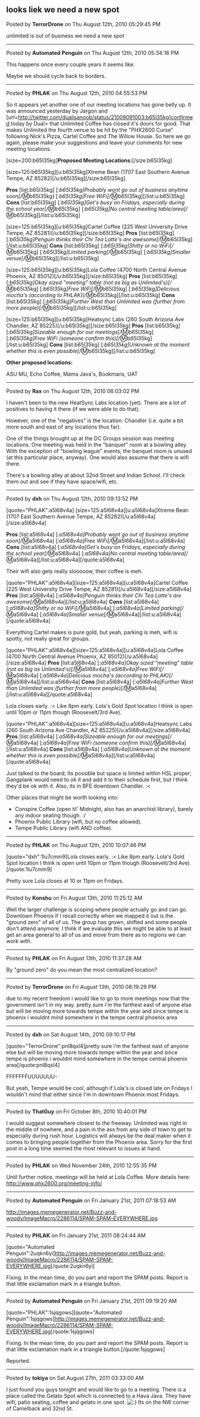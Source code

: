 ## looks liek we need a new spot
Posted by **TerrorDrone** on Thu August 12th, 2010 05:29:45 PM

unlimited is out of business we need a new spot

--------------------------------------------------------------------------------

Posted by **Automated Penguin** on Thu August 12th, 2010 05:34:18 PM

This happens once every couple years it seems like.

Maybe we should cycle back to borders.

--------------------------------------------------------------------------------

Posted by **PHLAK** on Thu August 12th, 2010 04:55:53 PM

So it appears yet another one of our meeting locations has gone belly up.  It was announced yesterday by Jargon and [url=http://twitter.com/dualisanoob/status/21009091003:b65l35kg]confirmed today by Dual> that Unlimited Coffee  has closed it's doors for good.  That makes Unlimited the fourth venue to be hit by the "PHX2600 Curse" following Nick's Pizza, Cartel Coffee and The Willow House.  So here we go again, please make your suggestions and leave your comments for new meeting locations.

[size=200:b65l35kg]**Proposed Meeting Locations:**[/size:b65l35kg]

[size=125:b65l35kg][u:b65l35kg]Xtreme Bean (1707 East Southern Avenue Tempe, AZ 85282)[/u:b65l35kg][/size:b65l35kg]

**Pros**
[list:b65l35kg]
[*:b65l35kg]Probably wont go out of business anytime soon[/*:m:b65l35kg]
[*:b65l35kg]Free WiFi[/*:m:b65l35kg][/list:u:b65l35kg]
**Cons**
[list:b65l35kg]
[*:b65l35kg]Get's busy on Fridays, especially during the school year[/*:m:b65l35kg]
[*:b65l35kg]No central meeting table/area[/*:m:b65l35kg][/list:u:b65l35kg]


[size=125:b65l35kg][u:b65l35kg]Cartel Coffee (225 West University Drive Tempe, AZ 85281)[/u:b65l35kg][/size:b65l35kg]
**Pros**
[list:b65l35kg]
[*:b65l35kg]Penguin thinks their Chi Tea Latte's are awesome[/*:m:b65l35kg][/list:u:b65l35kg]
**Cons**
[list:b65l35kg]
[*:b65l35kg]Shitty or no WiFi[/*:m:b65l35kg]
[*:b65l35kg]Limited parking[/*:m:b65l35kg]
[*:b65l35kg]Smaller venue[/*:m:b65l35kg][/list:u:b65l35kg]


[size=125:b65l35kg][u:b65l35kg]Lola Coffee (4700 North Central Avenue Phoenix, AZ 85012)[/u:b65l35kg][/size:b65l35kg]
**Pros**
[list:b65l35kg]
[*:b65l35kg]Okay sized "meeting" table (not as big as Unlimited's)[/*:m:b65l35kg]
[*:b65l35kg]Free WiFi[/*:m:b65l35kg]
[*:b65l35kg]Delicious mocha's (according to PHLAK)[/*:m:b65l35kg][/list:u:b65l35kg]
**Cons**
[list:b65l35kg]
[*:b65l35kg]Further West than Unlimited was (further from more people)[/*:m:b65l35kg][/list:u:b65l35kg]


[size=125:b65l35kg][u:b65l35kg]Heatsync Labs (260 South Arizona Ave Chandler, AZ 85225)[/u:b65l35kg][/size:b65l35kg]
**Pros**
[list:b65l35kg]
[*:b65l35kg]Sizeable enough for our meetings[/*:m:b65l35kg]
[*:b65l35kg]Free WiFi (someone confirm this)[/*:m:b65l35kg][/list:u:b65l35kg]
**Cons**
[list:b65l35kg]
[*:b65l35kg]Unknown at the moment whether this is even possible[/*:m:b65l35kg][/list:u:b65l35kg]

**Other proposed locations:**

ASU MU, Echo Coffee, Mama Java's, Bookmans, UAT

--------------------------------------------------------------------------------

Posted by **Rax** on Thu August 12th, 2010 06:03:02 PM

I haven't been to the new HeatSync Labs location (yet). There are a lot of positives to having it there (if we were able to do that).

However, one of the "negatives" is the location: Chandler (i.e. quite a bit more south and east of any locations thus far).


One of the things brought up at the DC Groups session was meeting locations. One meeting was held in the "banquet" room at a bowling alley. With the exception of "bowling league" events, the banquet room is unused (at this particular place, anyway). One would also assume that there is  wifi there.

There's a bowling alley at about 32nd Street and Indian School. I'll check them out and see if they have space/wifi, etc.

--------------------------------------------------------------------------------

Posted by **dxh** on Thu August 12th, 2010 09:13:52 PM

[quote="PHLAK":a5l68v4a]
[size=125:a5l68v4a][u:a5l68v4a]Xtreme Bean (1707 East Southern Avenue Tempe, AZ 85282)[/u:a5l68v4a][/size:a5l68v4a]

**Pros**
[list:a5l68v4a]
[*:a5l68v4a]Probably wont go out of business anytime soon[/*:m:a5l68v4a]
[*:a5l68v4a]Free WiFi[/*:m:a5l68v4a][/list:u:a5l68v4a]
**Cons**
[list:a5l68v4a]
[*:a5l68v4a]Get's busy on Fridays, especially during the school year[/*:m:a5l68v4a]
[*:a5l68v4a]No central meeting table/area[/*:m:a5l68v4a][/list:u:a5l68v4a][/quote:a5l68v4a]

Their wifi also gets really slooooow, their coffee is meh.

[quote="PHLAK":a5l68v4a][size=125:a5l68v4a][u:a5l68v4a]Cartel Coffee (225 West University Drive Tempe, AZ 85281)[/u:a5l68v4a][/size:a5l68v4a]
**Pros**
[list:a5l68v4a]
[*:a5l68v4a]Penguin thinks their Chi Tea Latte's are awesome[/*:m:a5l68v4a][/list:u:a5l68v4a]
**Cons**
[list:a5l68v4a]
[*:a5l68v4a]Shitty or no WiFi[/*:m:a5l68v4a]
[*:a5l68v4a]Limited parking[/*:m:a5l68v4a]
[*:a5l68v4a]Smaller venue[/*:m:a5l68v4a][/list:u:a5l68v4a][/quote:a5l68v4a]

Everything Cartel makes is pure gold, but yeah, parking is meh, wifi is spotty, not really great for groups.

[quote="PHLAK":a5l68v4a][size=125:a5l68v4a][u:a5l68v4a]Lola Coffee (4700 North Central Avenue Phoenix, AZ 85012)[/u:a5l68v4a][/size:a5l68v4a]
**Pros**
[list:a5l68v4a]
[*:a5l68v4a]Okay sized "meeting" table (not as big as Unlimited's)[/*:m:a5l68v4a]
[*:a5l68v4a]Free WiFi[/*:m:a5l68v4a]
[*:a5l68v4a]Delicious mocha's (according to PHLAK)[/*:m:a5l68v4a][/list:u:a5l68v4a]
**Cons**
[list:a5l68v4a]
[*:a5l68v4a]Further West than Unlimited was (further from more people)[/*:m:a5l68v4a][/list:u:a5l68v4a][/quote:a5l68v4a]

Lola closes early. :<  Like 8pm early.  Lola's Gold Spot location I think is open until 10pm or 11pm though (Roosevelt/3rd Ave).

[quote="PHLAK":a5l68v4a][size=125:a5l68v4a][u:a5l68v4a]Heatsync Labs (260 South Arizona Ave Chandler, AZ 85225)[/u:a5l68v4a][/size:a5l68v4a]
**Pros**
[list:a5l68v4a]
[*:a5l68v4a]Sizeable enough for our meetings[/*:m:a5l68v4a]
[*:a5l68v4a]Free WiFi (someone confirm this)[/*:m:a5l68v4a][/list:u:a5l68v4a]
**Cons**
[list:a5l68v4a]
[*:a5l68v4a]Unknown at the moment whether this is even possible[/*:m:a5l68v4a][/list:u:a5l68v4a][/quote:a5l68v4a]

Just talked to the board; Its possible but space is limited within HSL proper; Gangplank would need to ok it and add it to their schedule first, but I think they'd be ok with it.  Also, its in BFE downtown Chandler. :<

Other places that might be worth looking into:

* Conspire Coffee (open til' Midnight, also has an anarchist library), barely any indoor seating though. :/
* Phoenix Public Library (wifi, but no coffee allowed).
* Tempe Public Library (wifi AND coffee).

--------------------------------------------------------------------------------

Posted by **PHLAK** on Thu August 12th, 2010 10:07:46 PM

[quote="dxh":1lu7cmm9]Lola closes early. :<  Like 8pm early.  Lola's Gold Spot location I think is open until 10pm or 11pm though (Roosevelt/3rd Ave).[/quote:1lu7cmm9]

Pretty sure Lola closes at 10 or 11pm on Fridays.

--------------------------------------------------------------------------------

Posted by **Konshu** on Fri August 13th, 2010 11:25:12 AM

Well the larger challenge is scoping where people actually go and can go. Downtown Phoenix if I recall correctly when we mapped it out is the "ground zero" of all of us. The group has grown, shifted and some people don't attend anymore. I think if we evaluate this we might be able to at least get an area general to all of us and move from there as to regions we can work with.

--------------------------------------------------------------------------------

Posted by **PHLAK** on Fri August 13th, 2010 11:37:28 AM

By "ground zero" do you mean the most centralized location?

--------------------------------------------------------------------------------

Posted by **TerrorDrone** on Fri August 13th, 2010 08:19:29 PM

due to my recent freedom i would like to go to more meetings now that the government isn't in my way. pretty sure i'm the farthest east of anyone else but will be moving more towards tempe within the year and since tempe is phoenix i wouldnt mind somewhere in the tempe central phoenix area

--------------------------------------------------------------------------------

Posted by **dxh** on Sat August 14th, 2010 09:10:17 PM

[quote="TerrorDrone":pnl8qxl4]pretty sure i'm the farthest east of anyone else but will be moving more towards tempe within the year and since tempe is phoenix i wouldnt mind somewhere in the tempe central phoenix area[/quote:pnl8qxl4]

FFFFFFFUUUUUUU-

But yeah, Tempe would be cool, although if Lola's is closed late on Fridays I wouldn't mind that either since I'm in downtown Phoenix most Fridays.

--------------------------------------------------------------------------------

Posted by **ThatGuy** on Fri October 8th, 2010 10:40:01 PM

I would suggest somewhere closest to the freeway. Unlimited was right in the middle of nowhere, and a pain in the ass from any side of town to get to especially during rush hour. Logistics will always be the deal maker when it comes to bringing people together from the Phoenix area. Sorry for the first post in a long time seemed the most relevant to issues at hand.

--------------------------------------------------------------------------------

Posted by **PHLAK** on Wed November 24th, 2010 12:55:35 PM

Until further notice, meetings will be held at Lola Coffee.  More details here: <http://www.phx2600.org/meeting-info/>

--------------------------------------------------------------------------------

Posted by **Automated Penguin** on Fri January 21st, 2011 07:18:53 AM

<http://images.memegenerator.net/Buzz-and-woody/ImageMacro/2286114/SPAM-SPAM-EVERYWHERE.jpg>

--------------------------------------------------------------------------------

Posted by **PHLAK** on Fri January 21st, 2011 08:24:44 AM

[quote="Automated Penguin":2uqkn6yi]<http://images.memegenerator.net/Buzz-and-woody/ImageMacro/2286114/SPAM-SPAM-EVERYWHERE.jpg>[/quote:2uqkn6yi]

Fixing.  In the mean time, do you part and report the SPAM posts. Report is that little exclamation mark in a triangle button.

--------------------------------------------------------------------------------

Posted by **Automated Penguin** on Fri January 21st, 2011 09:19:20 AM

[quote="PHLAK":1sjqgows][quote="Automated Penguin":1sjqgows]<http://images.memegenerator.net/Buzz-and-woody/ImageMacro/2286114/SPAM-SPAM-EVERYWHERE.jpg>[/quote:1sjqgows]

Fixing.  In the mean time, do you part and report the SPAM posts. Report is that little exclamation mark in a triangle button.[/quote:1sjqgows]

Reported.

--------------------------------------------------------------------------------

Posted by **tokiya** on Sat August 27th, 2011 03:33:00 AM

I just found you guys tonight and would like to go to a meeting.  There is a place called the Gelato Spot which is connected to a Hava Java.  They have wifi, patio seating, coffee and gelato in one spot.  <!-- s:) --><img src="{SMILIES_PATH}/icon_e_smile.gif" alt=":)" title="Smile" /><!-- s:) -->  Its on the NW corner of Camelback and 32nd St.

